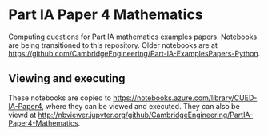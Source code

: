 # Part IA Paper 4 Mathematics

Computing questions for Part IA mathematics examples papers.
Notebooks are being transitioned to this repository. Older notebooks
are at
https://github.com/CambridgeEngineering/Part-IA-ExamplesPapers-Python.


## Viewing and executing

These notebooks are copied to
https://notebooks.azure.com/library/CUED-IA-Paper4, where they can be
viewed and executed. They can also be viewd at
http://nbviewer.jupyter.org/github/CambridgeEngineering/PartIA-Paper4-Mathematics.
